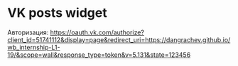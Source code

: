 # VK posts widget

Авторизация: https://oauth.vk.com/authorize?client_id=51741112&display=page&redirect_uri=https://dangrachev.github.io/wb_internship-L1-19/&scope=wall&response_type=token&v=5.131&state=123456
